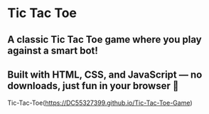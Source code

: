 # Tic Tac Toe

## A classic Tic Tac Toe game where you play against a smart bot!
## Built with HTML, CSS, and JavaScript — no downloads, just fun in your browser 🚀
 Tic-Tac-Toe(https://DC55327399.github.io/Tic-Tac-Toe-Game)
